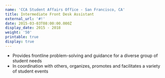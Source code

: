 ```yaml
---
name: 'CCA Student Affairs Office - San Francisco, CA'
title: Intermediate Front Desk Assistant
external_url: '#!'
date: 2015-03-03T08:00:00.000Z
display_date: 2015 - 2018
weight: '50'
printable: true
display: true
---
```

* Provides frontline problem-solving and guidance for a diverse group of student needs
* In coordination with others, organizes, promotes and facilitates a variety of student events
